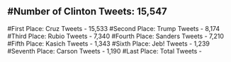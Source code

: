 #Number of Clinton Tweets: 15,547
---
#First Place: Cruz Tweets - 15,533
#Second Place: Trump Tweets - 8,174
#Third Place: Rubio Tweets - 7,340
#Fourth Place: Sanders Tweets - 7,210
#Fifth Place: Kasich Tweets - 1,343
#Sixth Place: Jeb! Tweets - 1,239
#Seventh Place: Carson Tweets - 1,190
#Last Place: Total Tweets -  
